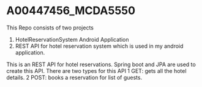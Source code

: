 # A00447456_MCDA5550
This Repo consists of two projects

1. HotelReservationSystem Android Application
2. REST API for hotel reservation system which is used in my android application.


This is an REST API for hotel reservations.
Spring boot and JPA are used to create this API.
There are two types for this API
1 GET: gets all the hotel details.
2 POST: books a reservation for list of guests.
